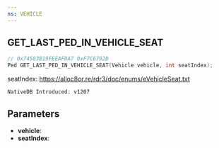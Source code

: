 ```yaml
---
ns: VEHICLE
---
```

## GET_LAST_PED_IN_VEHICLE_SEAT

```c
// 0x74583B19FEEAFDA7 0xF7C6792D
Ped GET_LAST_PED_IN_VEHICLE_SEAT(Vehicle vehicle, int seatIndex);
```

seatIndex: https://alloc8or.re/rdr3/doc/enums/eVehicleSeat.txt

```
NativeDB Introduced: v1207
```

## Parameters
* **vehicle**:
* **seatIndex**:
